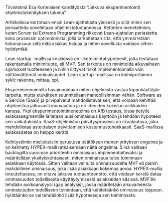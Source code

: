 Tiivistelmä Esa Kortelaisen kandityöstä “Jatkuva eksperimentointi ohjelmistokehityksen tukena”

Artikkelissa kerrotaan ensin Lean-ajattelusta yleisesti ja siitä miten sen periaatteita sovelletaan ohjelmistotuotannossa. Ketterien menetelmien, kuten Scrum tai Extreme Programming rikkovat Lean-ajattelun periaatetta koko prosessin optimoinnista, jolla tarkoitetaan sitä, että ymmärretään kokonaisuus siitä mitä asiakas haluaa ja miten sovellusta voidaan siihen hyödyntää. 

Lean startup -mallissa keskiössä on liiketoimintahypoteesit, joita testataan rakentamalla minimituote, eli MVP. Sen tarkoitus on minimoida alkuvaiheen sijoitukset tuotteeseen ja niihin liittyvät riskit implementoimalla vain välttämättömät ominaisuudet. Lean startup -mallissa on kolmiportainen sykli: rakenna, mittaa, opi. 

Eksperimennoinnilla havainnoidaan miten ohjelmisto vastaa loppukäyttäjän tarpeita, mutta etukäteen suunnitellaan mahdollisimman vähän. Software as a Service (SaaS) ja pilvipalvelut mahdollistavat sen, että voidaan kehittää ohjelmistoa jatkuvasti innovaation ja eri ideoiden kokeilun asikkaiden kanssa. Yksi eksperimentointimenetelmä on A/B testaus, jossa tietylle asiakassegmentille laitetaan uusi ominaisuus käyttöön ja tehdään hypoteesi sen vaikutuksista. SaaS-ohjelmiston päivitysprosessi on skaalautuva, joka mahdollistaa asteittaisen päivittämisen kustannustehokkaasti. SaaS-mallissa asiakasdataa on helppo kerätä. 

Kehitystiimin mielipiteisiin perustuva päätöksen monen yrityksen ongelma ja on kehitetty HYPEX-malli ratkaisemaan näitä ongelmia. Siinä valitaan backlogilta suuriman prioriteetin ominaisuus implementoitavaksi ja määritellään yksityiskohtaisesti, miten ominaisuus tulee toimimaan asiakkaan käytössä. Sitten valitaan valitulta ominaisuudelta MVF eli pienin mahdollinen ominaisuus, joka lisää asiakkaan kokemaa arvoa. HYPEX-mallia toteutettaessa, on oltava jatkuva tuotaantoonotto, että voidaan kerätä dataa ominaisuuden todellisesta käyttäytymisestä asiakkaiden käsissä. MVF:lle tehdään aukkoanalyysi (gap analysis), jossa määritetään alkuvaiheesta ominaisuuden todelliseen toimintaan, että kehitetäänkö ominaisuus loppuun, hylätäänkö se vai tehdäänkö lisää hypoteeseja sen toiminnasta. 
